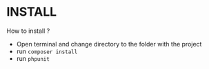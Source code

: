 # INSTALL

How to install ?
* Open terminal and change directory to the folder with the project
* run `composer install`
* run `phpunit`
